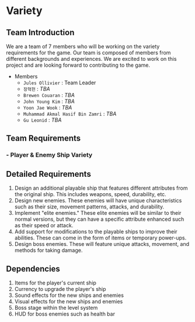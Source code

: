# Variety

## Team Introduction
We are a team of 7 members who will be working on the variety requirements for the game. Our team is composed of members from different backgrounds and experiences. We are excited to work on this project and are looking forward to contributing to the game.

- Members
    - `Jules Ollivier` : Team Leader
    - `장혁헌` : _TBA_
    - `Brewen Couaran` : _TBA_
    - `John Young Kim` : _TBA_
    - `Yoon Jae Wook` : _TBA_
    - `Muhammad Akmal Hasif Bin Zamri` : _TBA_
    - `Gu Leonid` : _TBA_

## Team Requirements

### - Player & Enemy Ship Variety

## Detailed Requirements
1. Design an additional playable ship that features different attributes from the original ship. This includes weapons, speed, durability, etc.
2. Design new enemies. These enemies will have unique characteristics such as their size, movement patterns, attacks, and durability.
3. Implement "elite enemies." These elite enemies will be similar to their normal versions, but they can have a specific attribute enhanced such as their speed or attack.
4. Add support for modifications to the playable ships to improve their abilities. These can come in the form of items or temporary power-ups.
5. Design boss enemies. These will feature unique attacks, movement, and methods for taking damage.

## Dependencies
1. Items for the player's current ship
2. Currency to upgrade the player's ship
3. Sound effects for the new ships and enemies
4. Visual effects for the new ships and enemies
5. Boss stage within the level system
6. HUD for boss enemies such as health bar